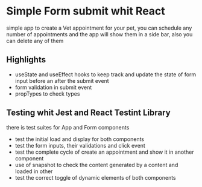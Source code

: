 # Simple Form submit whit React

simple app to create a Vet appointment for your pet, you can schedule any number of appointments and the app will show them in a side bar, also you can delete any of them

## Highlights

- useState and useEffect hooks to keep track and update the state of form input before an after the submit event
- form validation in submit event
- propTypes to check types

## Testing whit Jest and React Testint Library

there is test suites for App and Form components

- test the initial load and display for both components
- test the form inputs, their validations and click event
- test the complete cycle of create an appointment and show it in another component
- use of snapshot to check the content generated by a content and loaded in other
- test the correct toggle of dynamic elements of both components
